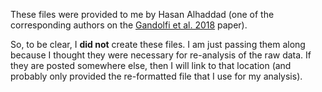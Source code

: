 These files were provided to me by Hasan Alhaddad (one of the corresponding authors on the [Gandolfi et al. 2018](https://www.nature.com/articles/s41598-018-25438-0) paper).

So, to be clear, I **did not** create these files.  I am just passing them along because I thought they were necessary for re-analysis of the raw data.  If they are posted somewhere else, then I will link to that location (and probably only provided the re-formatted file that I use for my analysis).
